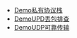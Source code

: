* [Demo私有协议栈](demo/protocol.md)
* [DemoUPD丢包排查](demo/udp-lost-packet.md)
* [DemoUDP可靠传输](demo/udp-reliable-demo.md)